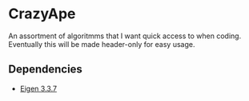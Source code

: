 # CrazyApe

An assortment of algoritmms that I want quick access to when coding. Eventually this will be made header-only for easy usage.
## Dependencies
- [Eigen 3.3.7](https://eigen.tuxfamily.org/dox/GettingStarted.html)